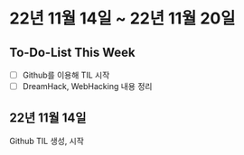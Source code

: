 # 22년 11월 14일 ~ 22년 11월 20일

## To-Do-List This Week

 - [ ] Github를 이용해 TIL 시작
 - [ ] DreamHack, WebHacking 내용 정리

## 22년 11월 14일
Github TIL 생성, 시작
